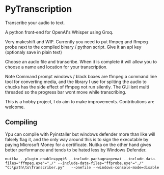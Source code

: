 # PyTranscription
Transcribe your audio to text.


A python front-end for OpenAI's Whisper using Groq.

Very makeshift and WIP. Currently you need to put ffmpeg and ffmpeg probe next to the compiled binary / python script.
Give it an api key (optionaly save in plain text)

Choose an audio file and transcribe. When it is complete it will allow you to choose a name and location for your transcription.

Note Command prompt windows / black boxes are ffmpeg a command line tool for converting media, and the library I use for spliting the audio to chucks has the side effect of ffmpeg not run silently. The GUi isnt multi threaded so the progress bar wont move while transcribing.

This is a hobby project, I do aim to make improvements. Contributions are welcome.



## Compiling
Ypu can compile with Pyinstaller but windows defender more than like will falsely flag it, and the only way around this is to sign the executable by paying Microsoft Money for a certificate. Nuitka on the other hand gives better performance and tends to be hated less by Windows Defender.

```
nuitka --plugin-enable=pyqt6 --include-package=openai --include-data-files="ffmpeg.exe"="./" --include-data-files="ffprobe.exe"="./" "C:\path\to\Transcriber.py"   --onefile --windows-console-mode=disable
```
